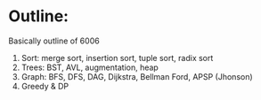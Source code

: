 # Outline:
Basically outline of 6006
1. Sort: merge sort, insertion sort, tuple sort, radix sort
2. Trees: BST, AVL, augmentation, heap
3. Graph: BFS, DFS, DAG, Dijkstra, Bellman Ford, APSP (Jhonson)
4. Greedy & DP

